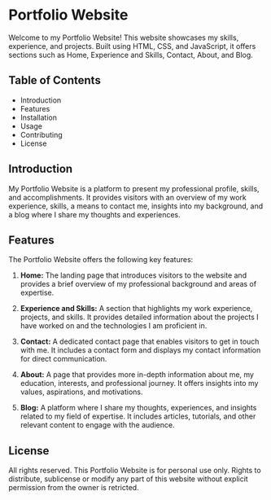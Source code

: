 # Portfolio Website
Welcome to my Portfolio Website! This website showcases my skills, experience, and projects. Built using HTML, CSS, and JavaScript, it offers sections such as Home, Experience and Skills, Contact, About, and Blog.

## Table of Contents
- Introduction
- Features
- Installation
- Usage
- Contributing
- License

## Introduction
My Portfolio Website is a platform to present my professional profile, skills, and accomplishments. It provides visitors with an overview of my work experience, skills, a means to contact me, insights into my background, and a blog where I share my thoughts and experiences.

## Features
The Portfolio Website offers the following key features:

1. **Home:** The landing page that introduces visitors to the website and provides a brief overview of my professional background and areas of expertise.

2. **Experience and Skills:** A section that highlights my work experience, projects, and skills. It provides detailed information about the projects I have worked on and the technologies I am proficient in.

3. **Contact:** A dedicated contact page that enables visitors to get in touch with me. It includes a contact form and displays my contact information for direct communication.

4. **About:** A page that provides more in-depth information about me, my education, interests, and professional journey. It offers insights into my values, aspirations, and motivations.

5. **Blog:** A platform where I share my thoughts, experiences, and insights related to my field of expertise. It includes articles, tutorials, and other relevant content to engage with the audience.

## License
All rights reserved. This Portfolio Website is for personal use only. Rights to distribute, sublicense or modify any part of this website without explicit permission from the owner is retricted.

